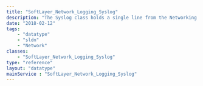 ```yaml
---
title: "SoftLayer_Network_Logging_Syslog"
description: "The Syslog class holds a single line from the Networking Firewall 'Syslog' record, for firewall detected and blocked attempts on a server. "
date: "2018-02-12"
tags:
    - "datatype"
    - "sldn"
    - "Network"
classes:
    - "SoftLayer_Network_Logging_Syslog"
type: "reference"
layout: "datatype"
mainService : "SoftLayer_Network_Logging_Syslog"
---
```

